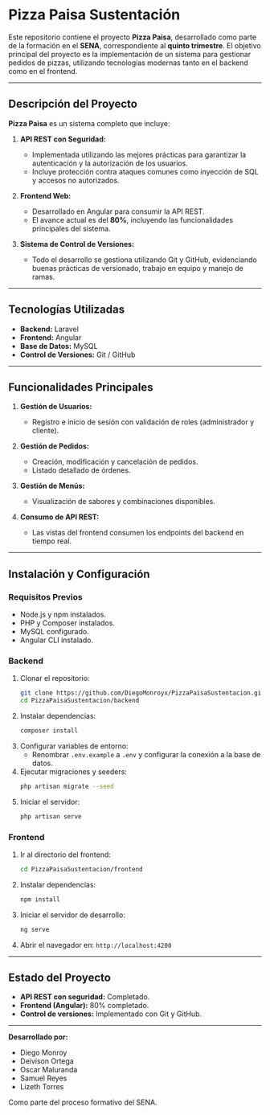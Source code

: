 # Pizza Paisa Sustentación

Este repositorio contiene el proyecto **Pizza Paisa**, desarrollado como parte de la formación en el **SENA**, correspondiente al **quinto trimestre**. El objetivo principal del proyecto es la implementación de un sistema para gestionar pedidos de pizzas, utilizando tecnologías modernas tanto en el backend como en el frontend.

---

## Descripción del Proyecto

**Pizza Paisa** es un sistema completo que incluye:

1. **API REST con Seguridad:**
   - Implementada utilizando las mejores prácticas para garantizar la autenticación y la autorización de los usuarios.
   - Incluye protección contra ataques comunes como inyección de SQL y accesos no autorizados.

2. **Frontend Web:**
   - Desarrollado en Angular para consumir la API REST.
   - El avance actual es del **80%**, incluyendo las funcionalidades principales del sistema.

3. **Sistema de Control de Versiones:**
   - Todo el desarrollo se gestiona utilizando Git y GitHub, evidenciando buenas prácticas de versionado, trabajo en equipo y manejo de ramas.

---

## Tecnologías Utilizadas

- **Backend:** Laravel
- **Frontend:** Angular
- **Base de Datos:** MySQL
- **Control de Versiones:** Git / GitHub

---

## Funcionalidades Principales

1. **Gestión de Usuarios:**
   - Registro e inicio de sesión con validación de roles (administrador y cliente).
   
2. **Gestión de Pedidos:**
   - Creación, modificación y cancelación de pedidos.
   - Listado detallado de órdenes.

3. **Gestión de Menús:**
   - Visualización de sabores y combinaciones disponibles.

4. **Consumo de API REST:**
   - Las vistas del frontend consumen los endpoints del backend en tiempo real.

---

## Instalación y Configuración

### Requisitos Previos
- Node.js y npm instalados.
- PHP y Composer instalados.
- MySQL configurado.
- Angular CLI instalado.

### Backend
1. Clonar el repositorio:
   ```bash
   git clone https://github.com/DiegoMonroyx/PizzaPaisaSustentacion.git
   cd PizzaPaisaSustentacion/backend
   ```
2. Instalar dependencias:
   ```bash
   composer install
   ```
3. Configurar variables de entorno:
   - Renombrar `.env.example` a `.env` y configurar la conexión a la base de datos.
4. Ejecutar migraciones y seeders:
   ```bash
   php artisan migrate --seed
   ```
5. Iniciar el servidor:
   ```bash
   php artisan serve
   ```

### Frontend
1. Ir al directorio del frontend:
   ```bash
   cd PizzaPaisaSustentacion/frontend
   ```
2. Instalar dependencias:
   ```bash
   npm install
   ```
3. Iniciar el servidor de desarrollo:
   ```bash
   ng serve
   ```
4. Abrir el navegador en: `http://localhost:4200`

---

## Estado del Proyecto

- **API REST con seguridad:** Completado.
- **Frontend (Angular):** 80% completado.
- **Control de versiones:** Implementado con Git y GitHub.

---

**Desarrollado por:** 
- Diego Monroy
- Deivison Ortega
- Oscar Maluranda
- Samuel Reyes
- Lizeth Torres

Como parte del proceso formativo del SENA.
